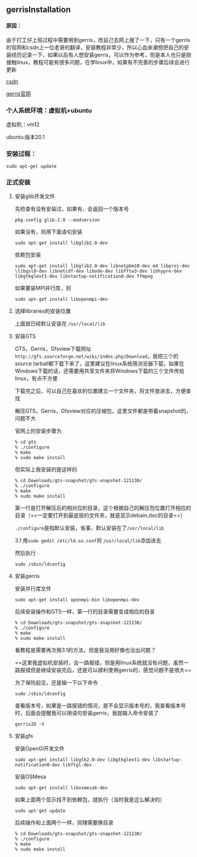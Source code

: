 

## gerrisInstallation



#### 原因：

由于打工仔上班过程中需要用到gerris，而自己去网上搜了一下，只有一个gerris的官网和csdn上一位老哥的翻译，安装教程非常少，所以心血来潮想把自己的安装经历记录一下，如果以后有人想安装gerris，可以作为参考，但是本人也只是刚接触linux，教程可能有很多问题，在学linux中，如果有不完善的步骤后续会进行更新





[csdn](https://blog.csdn.net/weixin_43921223/article/details/104734135)

[gerris官网](http://gfs.sourceforge.net/wiki/index.php/Main_Page )



### 个人系统环境：虚拟机+ubuntu

虚拟机：vm12

ubuntu:版本20.1



### 安装过程：

```
sudo apt-get update
```

### 正式安装

1. 安装glib开发文件

   先检查有没有安装过，如果有，会返回一个版本号

   ```
   pkg-config glib-2.0 --modversion
   ```

   如果没有，则用下面语句安装

   ```
   sudo apt-get install libglib2.0-dev
   ```

   依赖包安装

   ```
   sudo apt-get install libglib2.0-dev libnetpbm10-dev m4 libproj-dev \libgsl0-dev libnetcdf-dev libode-dev libfftw3-dev libhypre-dev libgtkglext1-dev libstartup-notification0-dev ffmpeg
   ```

   如果要装MPI并行库，则

   ```
   sudo apt-get install libopenmpi-dev
   ```

2. 选择libraries的安装位置

   上面就已经默认安装在 `/usr/local/lib`

   

3. 安装GTS

   GTS，Gerris，Gfsview下载网址`http://gfs.sourceforge.net/wiki/index.php/Download`，我把三个的source tarball都下载下来了，这里建议在linux系统用浏览器下载，如果在Windows下载的话，还需要用共享文件夹将Windows下载的三个文件传给linux，有点不方便

   

   下载完之后，可以自己在喜欢的位置建立一个文件夹，将文件放进去，方便查找

   

   解压GTS，Gerris，Gfsview对应的压缩包，这里文件都是带着snapshot的，问题不大

   

   官网上的安装步骤为

   ```
   % cd gts
   % ./configure 
   % make
   % sudo make install 
   ```

   但实际上我安装的是这样的

   ```
   % cd Downloads/gts-snapshot/gts-snapshot-121130/     
   % ./configure
   % make
   % sudo make install 
   ```

   第一行是打开解压后的相对应的目录，这个根据自己的解压包位置打开相应的目录（==一定要打开到最底层的文件夹，就是显示debain,doc的目录==）

   `./configure`是指默认安装，省事，默认安装在了`/usr/local/lib`

   

   3.1  用`sudo gedit /etc/ld.so.conf`将 `/usr/local/lib`添加进去

   然后执行

   ```
   sudo /sbin/ldconfig
   ```

   

4. 安装gerris

   安装并行库文件

   ```
   sudo apt-get install openmpi-bin libopenmpi-dev
   ```

   后续安装操作和GTS一样，第一行的目录需要变成相应的目录

   ```
   % cd Downloads/gts-snapshot/gts-snapshot-121130/     
   % ./configure
   % make
   % sudo make install 
   ```

   看教程是需要再次用3.1的方法，但是我没用好像也没出问题？

   ==这里我虚拟机安装时，会一路报错，但是用linux系统就没有问题，虽然一路报错但是继续安装完后，还是可以顺利使用gerris的，感觉问题不是很大==

   

   为了保险起见，还是输一下以下命令

   ```
   sudo /sbin/ldconfig
   ```

   

   查看版本号，如果是一路报错的情况，是不会显示版本号的，我查看版本号时，后面会提醒我可以用语句安装gerris，我就输入命令安装了

   ```
   gerris2D -V
   ```

   

   

5. 安装gfs

   安装OpenGl开发文件

   ```
   sudo apt-get install libgtk2.0-dev libgtkglext1-dev libstartup-notification0-dev libftgl-dev
   ```

   安装OSMesa

   ```
   sudo apt-get install libosmesa6-dev
   ```

   如果上面两个显示找不到依赖包，就执行（当时我是这么解决的）

   ```
   sudo apt-get update
   ```

   后续操作和上面两个一样，同理需要换目录

   ```
   % cd Downloads/gts-snapshot/gts-snapshot-121130/     
   % ./configure
   % make
   % sudo make install 
   ```

   

